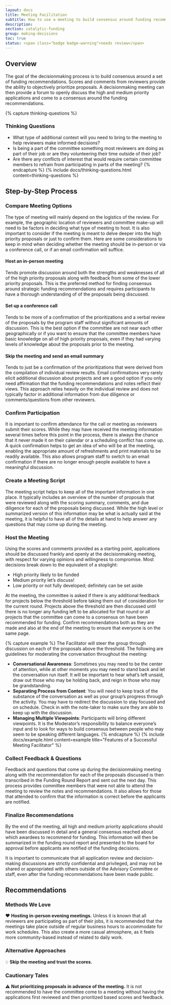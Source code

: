 ```yaml
---
layout: docs
title: Meeting Facilitation
subtitle: How to use a meeting to build consensus around funding recommendations.
description:
section: catalytic-funding
group: making-decisions
toc: true
status: <span class="badge badge-warning">needs review</span>
---
```


## Overview

The goal of the decisionmaking process is to build consensus around a set of funding recommendations. Scores and comments from reviewers provide the ability to objectively prioritize proposals. A decisionmaking meeting can then provide a forum to openly discuss the high and medium priority applications and come to a consensus around the funding recommendations.

{% capture thinking-questions %}
### Thinking Questions

* What type of additional context will you need to bring to the meeting to help reviewers make informed decisions?
* Is being a part of the committee something most reviewers are doing as part of their job or are they volunteering their time outside of their job?
* Are there any conflicts of interest that would require certain committee members to refrain from participating in parts of the meeting?
{% endcapture %}
{% include docs/thinking-questions.html content=thinking-questions %}

## Step-by-Step Process

### Compare Meeting Options

The type of meeting will mainly depend on the logistics of the review. For example, the geographic location of reviewers and committee make-up will need to be factors in deciding what type of meeting to host. It is also important to consider if the meeting is meant to delve deeper into the high priority proposals or just to confirm them. Here are some considerations to keep in mind when deciding whether the meeting should be in-person or via a conference call, or if an email confirmation will suffice.

#### Host an in-person meeting

Tends promote discussion around both the strengths and weaknesses of all of the high priority proposals along with feedback from some of the lower priority proposals. This is the preferred method for finding consensus around strategic funding recommendations and requires participants to have a thorough understanding of of the proposals being discussed.

#### Set up a conference call

Tends to be more of a confirmation of the prioritizations and a verbal review of the proposals by the program staff without significant amounts of discussion. This is the best option if the committee are not near each other geographically or if you want to ensure that the committee members have basic knowledge on all of high priority proposals, even if they had varying levels of knowledge about the proposals prior to the meeting.

#### Skip the meeting and send an email summary

Tends to just be a confirmation of the prioritizations that were derived from the compilation of individual review results. Email confirmations very rarely elicit additional discussion about projects and are a good option if you only need affirmation that the funding recommendations and notes reflect their views. This approach relies heavily on the individual review and does not typically factor in additional information from due diligence or comments/questions from other reviewers.

### Confirm Participation

It is important to confirm attendance for the call or meeting as reviewers submit their scores. While they may have received the meeting information several times before this point in the process, there is always the chance that it never made it on their calendar or a scheduling conflict has come up. A quick confirmation helps to get an idea of who will be at the meeting, enabling the appropriate amount of refreshments and print materials to be readily available. This also allows program staff to switch to an email confirmation if there are no longer enough people available to have a meaningful discussion.

### Create a Meeting Script

The meeting script helps to keep all of the important information in one place. It typically includes an overview of the number of proposals that were reviewed along with the scoring summary, comments, and due diligence for each of the proposals being discussed. While the high level or summarized version of this information may be what is actually said at the meeting, it is helpful to have all of the details at hand to help answer any questions that may come up during the meeting.

### Host the Meeting

Using the scores and comments provided as a starting point, applications should be discussed frankly and openly at the decisionmaking meeting, with respect for varying opinions and willingness to compromise. Most decisions break down to the equivalent of a stoplight:

* <span class="badge badge-success">High priority</span> likely to be funded
* <span class="badge badge-warning">Medium priority</span> let’s discuss!
* <span class="badge badge-danger">Low priority</span> or not fully developed; definitely can be set aside

At the meeting, the committee is asked if there is any additional feedback for projects below the threshold before taking them out of consideration for the current round. Projects above the threshold are then discussed until there is no longer any funding left to be allocated for that round or all projects that the committee can come to a consensus on have been recommended for funding. Confirm recommendations both as they are made and also at the end of the meeting to ensure that everyone is on the same page.

{% capture example %}
The Facilitator will steer the group through discussion on each of the proposals above the threshold. The following are guidelines for moderating the conversation throughout the meeting:

* **Conversational Awareness**: Sometimes you may need to be the center of attention, while at other moments you may need to stand back and let the conversation run itself. It will be important to hear what’s left unsaid, draw out those who may be holding back, and reign in those who may be grandstanding.
* **Separating Process from Content**: You will need to keep track of the substance of the conversation as well as your group’s progress through the activity. You may have to redirect the discussion to stay focused and on schedule. Check in with the note-taker to make sure they are able to keep up with the discussion.
* **Managing Multiple Viewpoints**: Participants will bring different viewpoints. It is the Moderator’s responsibility to balance everyone’s input and to look for ways to build consensus between people who may seem to be speaking different languages.
{% endcapture %}
{% include docs/example.html content=example title="Features of a Successful Meeting Facilitator" %}

### Collect Feedback & Questions

Feedback and questions that come up during the decisionmaking meeting along with the recommendation for each of the proposals discussed is then transcribed in the Funding Round Report and sent out the next day. This process provides committee members that were not able to attend the meeting to review the notes and recommendations. It also allows for those that attended to confirm that the information is correct before the applicants are notified.

### Finalize Recommendations

By the end of the meeting, all high and medium priority applications should have been discussed in detail and a general consensus reached about which awardees to recommend for funding. This information will then be summarized in the funding round report and presented to the board for approval before applicants are notified of the funding decisions.

It is important to communicate that all application review and decision-making discussions are strictly confidential and privileged, and may not be shared or appropriated with others outside of the Advisory Committee or staff, even after the funding recommendations have been made public.  

## Recommendations

### Methods We Love

:heart: **Hosting in-person evening meetings.** Unless it is known that all reviewers are participating as part of their jobs, it is recommended that the meetings take place outside of regular business hours to accommodate for work schedules. This also create a more casual atmosphere, as it feels more community-based instead of related to daily work.

### Alternative Approaches

:bulb: **Skip the meeting and trust the scores.**

### Cautionary Tales

:warning: **Not prioritizing proposals in advance of the meeting.** It is not recommended to have the committee come to a meeting without having the applications first reviewed and then prioritized based scores and feedback.
